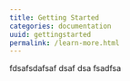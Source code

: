 ```yaml
---
title: Getting Started
categories: documentation
uuid: gettingstarted
permalink: /learn-more.html
---
```


fdsafsdafsaf dsaf dsa fsadfsa